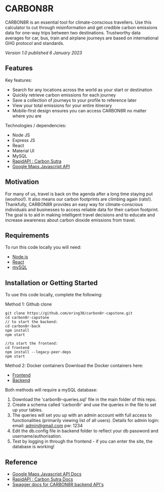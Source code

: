 # CARBON8R

CARBON8R is an essential tool for climate-conscious travellers. Use this calculator to cut through misinformation and get credible carbon emissions data for one-way trips between two destinations. Trustworthy data averages for car, bus, train and airplane journeys are based on international GHG protocol and standards.

*Version 1.0 published 6 January 2023*

## Features

Key features: 
+ Search for any locations across the world as your start or destination
+ Quickly retrieve carbon emissions for each journey
+ Save a collection of journeys to your profile to reference later
+ View your total emissions for your entire itinerary
+ Mobile-first design ensures you can access CARBON8R no matter where you are

Technologies / dependencies:
+ Node JS
+ Express JS
+ React
+ Material UI
+ MySQL
+ [RapidAPI : Carbon Sutra](https://rapidapi.com/carbonsutra/api/carbonsutra1/)
+ [Google Maps Javascript API](https://developers.google.com/maps/documentation/javascript)

## Motivation

For many of us, travel is back on the agenda after a long time staying put (woohoo!). It also means our carbon footprints are climbing again (rats!). Thankfully, CARBON8R provides an easy way for climate-conscious individuals and businesses to access reliable data for their carbon footprint. The goal is to aid in making intelligent travel decisions and to educate and increase awareness about carbon dioxide emissions from travel. 

## Requirements

To run this code locally you will need:
+ [Node.js](https://nodejs.org/)
+ [React](https://facebook.github.io/react/)
+ [mySQL](https://www.mysql.com/)

## Installation or Getting Started

To use this code locally, complete the following:

Method 1: Github clone

	git clone https://github.com/ering30/carbon8r-capstone.git
    cd carbon8r-capstone 
    // to start the backend: 
    cd carbon8r-back
    npm install
    npm start
    
    //to start the frontend:
    cd frontend
    npm install --legacy-peer-deps
    npm start

Method 2: Docker containers
Download the Docker containers here:
+ [Frontend](https://hub.docker.com/r/gonthierin/carbon8r-frontend)
+ [Backend](https://hub.docker.com/r/gonthierin/carbon8r-backend)

Both methods will require a mySQL database:
1. Download the 'carbon8r-queries.sql' file in the main folder of this repo. 
2. Create a schema called 'carbon8r' and use the queries in the file to set up your tables. 
3. The queries will set you up with an admin account with full access to functionalities (primarily viewing list of all users). 
	Details for admin login:
	email: admin@gmail.com
	pw: 1234
4. Edit the db.config file in backend folder to reflect your db password and username/authorisation. 
5. Test by logging in through the frontend - if you can enter the site, the database is working!
    
## Reference

+ [Google Maps Javascript API Docs](https://developers.google.com/maps/documentation/javascript)
+ [RapidAPI : Carbon Sutra Docs](https://rapidapi.com/carbonsutra/api/carbonsutra1/)
+ [Swagger docs for CARBON8R backend API's](http://localhost:4000/api-docs/)
